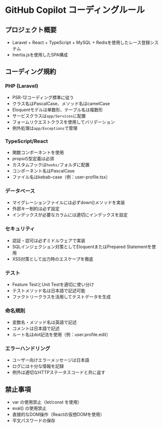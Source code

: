 # GitHub Copilot コーディングルール

## プロジェクト概要
- Laravel + React + TypeScript + MySQL + Redisを使用したレース登録システム
- Inertia.jsを使用したSPA構成

## コーディング規約

### PHP (Laravel)
- PSR-12コーディング標準に従う
- クラス名はPascalCase、メソッド名はcamelCase
- Eloquentモデルは単数形、テーブル名は複数形
- サービスクラスは`app/Services`に配置
- フォームリクエストクラスを使用してバリデーション
- 例外処理は`app/Exceptions`で管理

### TypeScript/React
- 関数コンポーネントを使用
- propsの型定義は必須
- カスタムフックは`hooks/`フォルダに配置
- コンポーネント名はPascalCase
- ファイル名はkebab-case（例：user-profile.tsx）

### データベース
- マイグレーションファイルには必ずdown()メソッドを実装
- 外部キー制約は必ず設定
- インデックスが必要なカラムには適切にインデックスを設定

### セキュリティ
- 認証・認可は必ずミドルウェアで実装
- SQLインジェクション対策としてEloquentまたはPrepared Statementを使用
- XSS対策として出力時のエスケープを徹底

### テスト
- Feature TestとUnit Testを適切に使い分け
- テストメソッド名は日本語で記述可能
- ファクトリークラスを活用してテストデータを生成

### 命名規則
- 変数名・メソッド名は英語で記述
- コメントは日本語で記述
- ルート名はdot記法を使用（例：user.profile.edit）

### エラーハンドリング
- ユーザー向けエラーメッセージは日本語
- ログには十分な情報を記録
- 例外は適切なHTTPステータスコードと共に返す

## 禁止事項
- var の使用禁止（let/const を使用）
- eval() の使用禁止
- 直接的なDOM操作（Reactの仮想DOMを使用）
- 平文パスワードの保存
